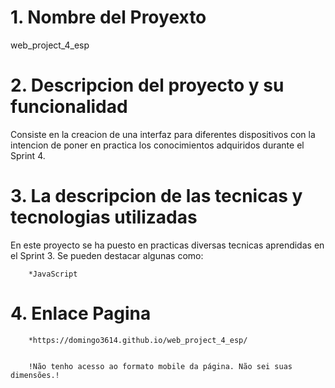 # 1. __Nombre del Proyexto__
web_project_4_esp

# 2. __Descripcion del proyecto y su funcionalidad__
Consiste en la creacion de una interfaz para diferentes dispositivos con la intencion de poner en practica los conocimientos adquiridos durante el Sprint 4. 

# 3. __La descripcion de las tecnicas y tecnologias utilizadas__
En este proyecto se ha puesto en practicas diversas tecnicas aprendidas en el Sprint 3. Se pueden destacar algunas como: 

        *JavaScript

# 4. __Enlace Pagina__        

        *https://domingo3614.github.io/web_project_4_esp/


        !Não tenho acesso ao formato mobile da página. Não sei suas dimensões.!



